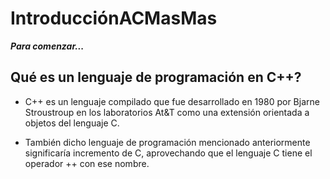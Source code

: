 # IntroducciónACMasMas

**_Para comenzar..._**

## Qué es un lenguaje de programación en C++?

- C++ es un lenguaje compilado que fue desarrollado en 1980 por Bjarne Stroustroup en los laboratorios At&T como una extensión orientada a objetos del lenguaje C.

- También dicho lenguaje de programación mencionado anteriormente significaría incremento de C, aprovechando que el lenguaje C tiene el operador ++ con ese nombre.
